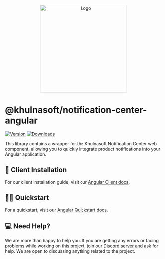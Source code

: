 <div align="center">
  <a href="https://khulnasoft.co" target="_blank">
  <picture>
    <source media="(prefers-color-scheme: dark)" srcset="https://user-images.githubusercontent.com/2233092/213641039-220ac15f-f367-4d13-9eaf-56e79433b8c1.png">
    <img src="https://user-images.githubusercontent.com/2233092/213641043-3bbb3f21-3c53-4e67-afe5-755aeb222159.png" width="280" alt="Logo"/>
  </picture>
  </a>
</div>

# @khulnasoft/notification-center-angular

[![Version](https://img.shields.io/npm/v/@khulnasoft/notification-center-angular.svg)](https://www.npmjs.com/package/@khulnasoft/notification-center-angular)
[![Downloads](https://img.shields.io/npm/dm/@khulnasoft/notification-center-angular.svg)](https://www.npmjs.com/package/@khulnasoft/notification-center-angular)

This library contains a wrapper for the Khulnasoft Notification Center web component, allowing you to quickly integrate product notifications into your Angular application.

## 📖 Client Installation

For our client installation guide, visit our [Angular Client docs](https://docs.khulnasoft.co/notification-center/client/angular?utm_campaign=github-notificationcenter-angular-readme).

## 🏃‍♂️ Quickstart

For a quickstart, visit our [Angular Quickstart docs](https://docs.khulnasoft.co/quickstarts/angular).

## 💻 Need Help?

We are more than happy to help you. If you are getting any errors or facing problems while working on this project, join our [Discord server](https://discord.khulnasoft.co) and ask for help. We are open to discussing anything related to the project.
